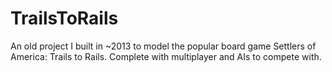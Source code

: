 # TrailsToRails
An old project I built in ~2013 to model the popular board game Settlers of America: Trails to Rails. Complete with multiplayer and AIs to compete with.
